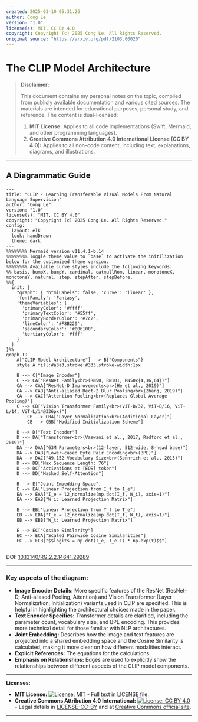 ```yaml
---
created: 2025-03-10 05:31:26
author: Cong Le
version: "1.0"
license(s): MIT, CC BY 4.0
copyright: Copyright (c) 2025 Cong Le. All Rights Reserved.
original source: "https://arxiv.org/pdf/2103.00020"
---
```




# The CLIP Model Architecture
> **Disclaimer:**
>
> This document contains my personal notes on the topic,
> compiled from publicly available documentation and various cited sources.
> The materials are intended for educational purposes, personal study, and reference.
> The content is dual-licensed:
> 1. **MIT License:** Applies to all code implementations (Swift, Mermaid, and other programming languages).
> 2. **Creative Commons Attribution 4.0 International License (CC BY 4.0):** Applies to all non-code content, including text, explanations, diagrams, and illustrations.
---


## A Diagrammatic Guide 



```mermaid
---
title: "CLIP - Learning Transferable Visual Models From Natural Language Supervision"
author: "Cong Le"
version: "1.0"
license(s): "MIT, CC BY 4.0"
copyright: "Copyright (c) 2025 Cong Le. All Rights Reserved."
config:
  layout: elk
  look: handDrawn
  theme: dark
---
%%%%%%%% Mermaid version v11.4.1-b.14
%%%%%%%% Toggle theme value to `base` to activate the initilization below for the customized theme version.
%%%%%%%% Available curve styles include the following keywords:
%% basis, bumpX, bumpY, cardinal, catmullRom, linear, monotoneX, monotoneY, natural, step, stepAfter, stepBefore.
%%{
  init: {
    "graph": { "htmlLabels": false, 'curve': 'linear' },
    'fontFamily': 'Fantasy',
    'themeVariables': {
      'primaryColor': '#ffff',
      'primaryTextColor': '#55ff',
      'primaryBorderColor': '#7c2',
      'lineColor': '#F8B229',
      'secondaryColor': '#006100',
      'tertiaryColor': '#fff'
    }
  }
}%%
graph TD
    A["CLIP Model Architecture"] --> B{"Components"}
    style A fill:#a3a3,stroke:#333,stroke-width:1px

    B --> C["Image Encoder"]
    C --> CA["ResNet Family<br>(RN50, RN101, RN50x{4,16,64})"]
    CA --> CAA["ResNet-D Improvements<br>(He et al., 2019)"]
    CA --> CAB["Anti-aliased Rect-2 Blur Pooling<br>(Zhang, 2019)"]
    CA --> CAC["Attention Pooling<br>(Replaces Global Average Pooling)"]
    C --> CB["Vision Transformer Family<br>(ViT-B/32, ViT-B/16, ViT-L/14, ViT-L/14@336px)"]
        CB --> CBA["Layer Normalization<br>(Additional Layer)"]
        CB --> CBB["Modified Initialization Scheme"]

    B --> D["Text Encoder"]
    D --> DA["Transformer<br>(Vaswani et al., 2017; Radford et al., 2019)"]
    DA --> DAA["63M Parameters<br>(12-layer, 512-wide, 8-head base)"]
    DA --> DAB["Lower-cased Byte Pair Encoding<br>(BPE)"]
    DA --> DAC["49,152 Vocabulary Size<br>(Sennrich et al., 2015)"]
    D --> DB["Max Sequence Length: 76"]
    D --> DC["Activations at [EOS] token"]
    D --> DD["Masked Self-Attention"]

    B --> E["Joint Embedding Space"]
    E --> EA["Linear Projection from I_f to I_e"]
    EA --> EAA["I_e = l2_normalize(np.dot(I_f, W_i), axis=1)"]
    EA --> EAB["W_i: Learned Projection Matrix"]
    
    E --> EB["Linear Projection from T_f to T_e"]
    EB --> EBA["T_e = l2_normalize(np.dot(T_f, W_t), axis=1)"]
    EB --> EBB["W_t: Learned Projection Matrix"]
    
    E --> EC["Cosine Similarity"]
    EC --> ECA["Scaled Pairwise Cosine Similarities"]
    EC --> ECB["$$logits = np.dot(I_e, T_e.T) * np.exp(τ)$$"]
    
```


DOI: [10.13140/RG.2.2.14641.29289](http://dx.doi.org/10.13140/RG.2.2.14641.29289)



----

### Key aspects of the diagram:

*   **Image Encoder Details:** More specific features of the ResNet (ResNet-D, Anti-aliased Pooling, Attention) and Vision Transformer (Layer Normalization, Initialization) variants used in CLIP are specified. This is helpful in highlighting the architectural choices made in the paper.
*   **Text Encoder Specifics:** Transformer details are clarified, including the parameter count, vocabulary size, and BPE encoding. This provides more technical detail for those familiar with NLP architectures.
*   **Joint Embedding:** Describes how the image and text features are projected into a shared embedding space and the Cosine Similarity is calculated, making it more clear on how different modalities interact.
*   **Explicit References:** The equations for the calculations.
*   **Emphasis on Relationships:**  Edges are used to explicitly show the relationships between different aspects of the CLIP model components.




---
**Licenses:**

- **MIT License:**  [![License: MIT](https://img.shields.io/badge/License-MIT-yellow.svg)](LICENSE) - Full text in [LICENSE](LICENSE) file.
- **Creative Commons Attribution 4.0 International:** [![License: CC BY 4.0](https://licensebuttons.net/l/by/4.0/88x31.png)](LICENSE-CC-BY) - Legal details in [LICENSE-CC-BY](LICENSE-CC-BY) and at [Creative Commons official site](http://creativecommons.org/licenses/by/4.0/).

---